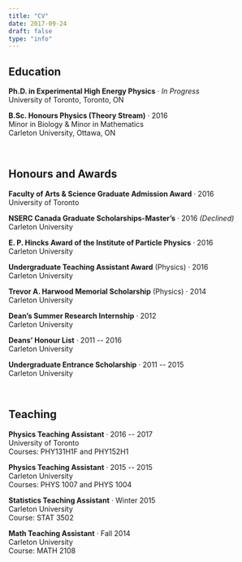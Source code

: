 ```yaml
---
title: "CV"
date: 2017-09-24
draft: false
type: "info"
---
```


## Education

**Ph.D. in Experimental High Energy Physics** &middot; *In Progress*  
University of Toronto, Toronto, ON

**B.Sc. Honours Physics (Theory Stream)** &middot; 2016  
Minor in Biology & Minor in Mathematics  
Carleton University, Ottawa, ON

<br>

## Honours and Awards

**Faculty of Arts & Science Graduate Admission Award** &middot; 2016  
University of Toronto

**NSERC Canada Graduate Scholarships-Master’s** &middot; 2016 *(Declined)*  
Carleton University

**E. P. Hincks Award of the Institute of Particle Physics** &middot; 2016  
Carleton University

**Undergraduate Teaching Assistant Award** (Physics) &middot; 2016  
Carleton University

**Trevor A. Harwood Memorial Scholarship** (Physics) &middot; 2014  
Carleton University

**Dean’s Summer Research Internship** &middot; 2012  
Carleton University

**Deans’ Honour List** &middot; 2011 -- 2016  
Carleton University

**Undergraduate Entrance Scholarship** &middot; 2011 -- 2015  
Carleton University

<br>

## Teaching

**Physics Teaching Assistant** &middot; 2016 -- 2017  
University of Toronto  
Courses: PHY131H1F and PHY152H1

**Physics Teaching Assistant** &middot; 2015 -- 2015  
Carleton University  
Courses: PHYS 1007 and PHYS 1004

**Statistics Teaching Assistant** &middot; Winter 2015  
Carleton University  
Course: STAT 3502

**Math Teaching Assistant** &middot; Fall 2014  
Carleton University  
Course: MATH 2108

